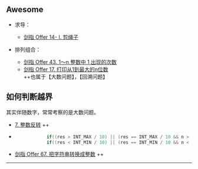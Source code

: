 ## Awesome



- 求导：
  - [剑指 Offer 14- I. 剪绳子](https://leetcode-cn.com/problems/jian-sheng-zi-lcof/) 

- 排列组合：
  - [剑指 Offer 43. 1～n 整数中 1 出现的次数](https://leetcode.cn/problems/1nzheng-shu-zhong-1chu-xian-de-ci-shu-lcof/)
  - [剑指 Offer 17. 打印从1到最大的n位数](https://leetcode.cn/problems/da-yin-cong-1dao-zui-da-de-nwei-shu-lcof/) ++也属于【大数问题】，【回溯问题】

## 如何判断越界

其实伴随数字，常常考察的是大数问题。

- [7. 整数反转](https://leetcode-cn.com/problems/reverse-integer/)   ++

- ```c++
              if((res > INT_MAX / 10) || (res == INT_MAX / 10 && n > 7)) return 0;
              if((res < INT_MIN / 10) || (res == INT_MIN / 10 && n < -8)) return 0;
  ```

- [剑指 Offer 67. 把字符串转换成整数](https://leetcode.cn/problems/ba-zi-fu-chuan-zhuan-huan-cheng-zheng-shu-lcof/) ++


------

